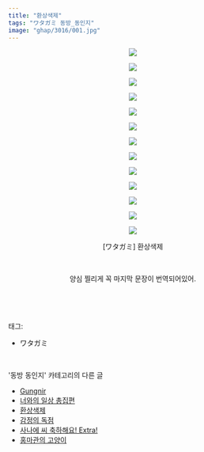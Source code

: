 ```yaml
---
title: "환상색제"
tags: "ワタガミ 동방_동인지"
image: "ghap/3016/001.jpg"
---
```

<div class="article">
<p style="text-align: center; clear: none; float: none;"><img src="{{ site.nasurl }}/ghap/3016/001.jpg"/></p>
<p style="text-align: center; clear: none; float: none;"><img src="{{ site.nasurl }}/ghap/3016/002.jpg"/></p>
<p style="text-align: center; clear: none; float: none;"><img src="{{ site.nasurl }}/ghap/3016/003.jpg"/></p>
<p style="text-align: center; clear: none; float: none;"><img src="{{ site.nasurl }}/ghap/3016/004.jpg"/></p>
<p style="text-align: center; clear: none; float: none;"><img src="{{ site.nasurl }}/ghap/3016/005.jpg"/></p>
<p style="text-align: center; clear: none; float: none;"><img src="{{ site.nasurl }}/ghap/3016/006.jpg"/></p>
<p style="text-align: center; clear: none; float: none;"><img src="{{ site.nasurl }}/ghap/3016/007.jpg"/></p>
<p style="text-align: center; clear: none; float: none;"><img src="{{ site.nasurl }}/ghap/3016/008.jpg"/></p>
<p style="text-align: center; clear: none; float: none;"><img src="{{ site.nasurl }}/ghap/3016/009.jpg"/></p>
<p style="text-align: center; clear: none; float: none;"><img src="{{ site.nasurl }}/ghap/3016/010.jpg"/></p>
<p style="text-align: center; clear: none; float: none;"><img src="{{ site.nasurl }}/ghap/3016/011.jpg"/></p>
<p style="text-align: center; clear: none; float: none;"><img src="{{ site.nasurl }}/ghap/3016/012.jpg"/></p>
<p style="text-align: center; clear: none; float: none;"><img src="{{ site.nasurl }}/ghap/3016/013.jpg"/></p>
<p style="text-align: center; clear: none; float: none;">[ワタガミ] 환상색제</p>
<p style="text-align: center; clear: none; float: none;"><br/></p>
<p style="text-align: center; clear: none; float: none;">양심 찔리게 꼭 마지막 문장이 번역되어있어.</p>
<p><br/></p>
</div><br/>
<div class="tagTrail">
<p>태그: </p>
<ul>
<li>ワタガミ</li>
</ul>
</div><br/>
<div class="another">
<p>'동방 동인지' 카테고리의 다른 글</p>
<ul>
<li><a href="/2016-12-28-ghap_3020">Gungnir</a></li>
<li><a href="/2016-12-28-ghap_3018">너와의 일상 총집편</a></li>
<li><a href="/2016-12-28-ghap_3016">환상색제</a></li>
<li><a href="/2016-12-28-ghap_3015">감정의 독점</a></li>
<li><a href="/2016-12-28-ghap_3014">사나에 씨 축하해요! Extra!</a></li>
<li><a href="/2016-12-27-ghap_3011">홍마관의 고양이</a></li>
</ul>
</div><br/>
<div class="cb_module cb_fluid">
<div class="cb_wrt cb_profile">
</div><!-- commentList close -->
</div><br/>
